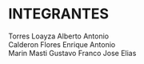 # INTEGRANTES  

Torres Loayza Alberto Antonio  
Calderon Flores Enrique Antonio  
Marin Masti Gustavo
Franco Jose Elias




